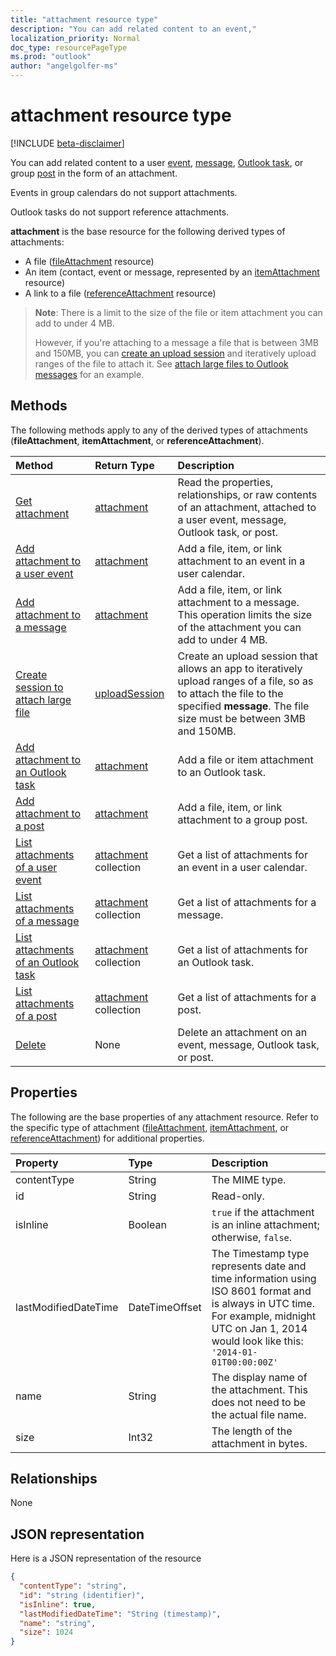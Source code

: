 ```yaml
---
title: "attachment resource type"
description: "You can add related content to an event,"
localization_priority: Normal
doc_type: resourcePageType
ms.prod: "outlook"
author: "angelgolfer-ms"
---
```


# attachment resource type

[!INCLUDE [beta-disclaimer](../../includes/beta-disclaimer.md)]

You can add related content to a user [event](../resources/event.md),
[message](../resources/message.md), [Outlook task](../resources/outlooktask.md), or group [post](../resources/post.md) in the form of an attachment. 

Events in group calendars do not support attachments.

Outlook tasks do not support reference attachments.

**attachment** is the base resource for the following derived types of attachments:

* A file ([fileAttachment](../resources/fileattachment.md) resource)
* An item (contact, event or message, represented by an [itemAttachment](../resources/itemattachment.md) resource)
* A link to a file ([referenceAttachment](../resources/referenceattachment.md) resource)

>**Note**: There is a limit to the size of the file or item attachment you can add to under 4 MB. 
>
> However, if you're attaching to a message a file that is between 3MB and 150MB, you can [create an upload session](../api/attachment-createuploadsession.md) and iteratively upload ranges of the file to attach it. See [attach large files to Outlook messages](/graph/outlook-large-attachments) for an example.

## Methods

The following methods apply to any of the derived types of attachments (**fileAttachment**, **itemAttachment**, or **referenceAttachment**).

| Method       | Return Type  |Description|
|:---------------|:--------|:----------|
|[Get attachment](../api/attachment-get.md) | [attachment](attachment.md) |Read the properties, relationships, or raw contents of an attachment, attached to a user event, message, Outlook task, or post.|
|[Add attachment to a user event](../api/event-post-attachments.md) | [attachment](attachment.md) |Add a file, item, or link attachment to an event in a user calendar.|
|[Add attachment to a message](../api/message-post-attachments.md) | [attachment](attachment.md) |Add a file, item, or link attachment to a message. This operation limits the size of the attachment you can add to under 4 MB.|
|[Create session to attach large file](../api/attachment-createuploadsession.md)| [uploadSession](uploadsession.md) | Create an upload session that allows an app to iteratively upload ranges of a file, so as to attach the file to the specified **message**. The file size must be between 3MB and 150MB.|
|[Add attachment to an Outlook task](../api/outlooktask-post-attachments.md) | [attachment](attachment.md) |Add a file or item attachment to an Outlook task.|
|[Add attachment to a post](../api/post-post-attachments.md) | [attachment](attachment.md) |Add a file, item, or link attachment to a group post.|
|[List attachments of a user event](../api/event-list-attachments.md) | [attachment](attachment.md) collection | Get a list of attachments for an event in a user calendar. |
|[List attachments of a message](../api/message-list-attachments.md) | [attachment](attachment.md) collection | Get a list of attachments for a message. |
|[List attachments of an Outlook task](../api/outlooktask-list-attachments.md) | [attachment](attachment.md) collection | Get a list of attachments for an Outlook task. |
|[List attachments of a post](../api/post-list-attachments.md) | [attachment](attachment.md) collection | Get a list of attachments for a post. |
|[Delete](../api/attachment-delete.md) | None |Delete an attachment on an event, message, Outlook task, or post. |

## Properties

The following are the base properties of any attachment resource. Refer to the specific type of attachment ([fileAttachment](../resources/fileattachment.md),
[itemAttachment](../resources/itemattachment.md), or [referenceAttachment](../resources/referenceattachment.md)) for additional properties.

| Property	   | Type	|Description|
|:---------------|:--------|:----------|
|contentType|String|The MIME type.|
|id|String| Read-only.|
|isInline|Boolean|`true` if the attachment is an inline attachment; otherwise, `false`.|
|lastModifiedDateTime|DateTimeOffset|The Timestamp type represents date and time information using ISO 8601 format and is always in UTC time. For example, midnight UTC on Jan 1, 2014 would look like this: `'2014-01-01T00:00:00Z'`|
|name|String|The display name of the attachment. This does not need to be the actual file name.|
|size|Int32|The length of the attachment in bytes.|

## Relationships
None

## JSON representation

Here is a JSON representation of the resource

<!-- {
  "blockType": "resource",
  "optionalProperties": [

  ],
  "keyProperty": "id",
  "@odata.type": "microsoft.graph.attachment"
}-->

```json
{
  "contentType": "string",
  "id": "string (identifier)",
  "isInline": true,
  "lastModifiedDateTime": "String (timestamp)",
  "name": "string",
  "size": 1024
}

```


<!-- uuid: 8fcb5dbc-d5aa-4681-8e31-b001d5168d79
2015-10-25 14:57:30 UTC -->
<!--
{
  "type": "#page.annotation",
  "description": "attachment resource",
  "keywords": "",
  "section": "documentation",
  "tocPath": "",
  "suppressions": []
}
-->
